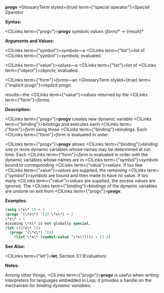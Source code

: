 **progv** <GlossaryTerm styled={true} term={"special operator"}><i>Special Operator</i></GlossaryTerm> 



**Syntax:** 



<ClLinks  term={"progv"}><b>progv</b></ClLinks> *symbols values \{form\}*\* → \{result\}\* 



**Arguments and Values:** 



<ClLinks  term={"symbol"}><i>symbols</i></ClLinks>—a <ClLinks  term={"list"}><i>list</i></ClLinks> of <ClLinks  term={"symbol"}><i>symbols</i></ClLinks>; evaluated. 



<ClLinks  term={"value"}><i>values</i></ClLinks>—a <ClLinks  term={"list"}><i>list</i></ClLinks> of <ClLinks  term={"object"}><i>objects</i></ClLinks>; evaluated. 



<ClLinks  term={"form"}><i>forms</i></ClLinks>—an <GlossaryTerm styled={true} term={"implicit progn"}><i>implicit progn</i></GlossaryTerm>. 



*results*—the <ClLinks  term={"value"}><i>values</i></ClLinks> returned by the <ClLinks  term={"form"}><i>forms</i></ClLinks>. 



**Description:** 



<ClLinks  term={"progv"}><b>progv</b></ClLinks> creates new dynamic variable <ClLinks  term={"binding"}><i>bindings</i></ClLinks> and executes each <ClLinks  term={"form"}><i>form</i></ClLinks> using those <ClLinks  term={"binding"}><i>bindings</i></ClLinks>. Each <ClLinks  term={"form"}><i>form</i></ClLinks> is evaluated in order. 



<ClLinks  term={"progv"}><b>progv</b></ClLinks> allows <ClLinks  term={"binding"}><i>binding</i></ClLinks> one or more dynamic variables whose names may be determined at run time. Each <ClLinks  term={"form"}><i>form</i></ClLinks> is evaluated in order with the dynamic variables whose names are in <ClLinks  term={"symbol"}><i>symbols</i></ClLinks> bound to corresponding <ClLinks  term={"value"}><i>values</i></ClLinks>. If too few <ClLinks  term={"value"}><i>values</i></ClLinks> are supplied, the remaining <ClLinks  term={"symbol"}><i>symbols</i></ClLinks> are bound and then made to have no value. If too many <ClLinks  term={"value"}><i>values</i></ClLinks> are supplied, the excess values are ignored. The <ClLinks  term={"binding"}><i>bindings</i></ClLinks> of the dynamic variables are undone on exit from <ClLinks  term={"progv"}><b>progv</b></ClLinks>. 



**Examples:**
```lisp
(setq \*x\* 1) → 1 
(progv ’(\*x\*) ’(2) \*x\*) → 2 
\*x\* → 1 
Assuming \*x\* is not globally special, 
(let ((\*x\* 3)) 
  (progv ’(\*x\*) ’(4) 
    (list \*x\* (symbol-value ’\*x\*)))) → (3 4) 


```
**See Also:** 



<ClLinks  term={"let"}><b>let</b></ClLinks>, Section 3.1 (Evaluation) 



**Notes:** 



Among other things, <ClLinks  term={"progv"}><b>progv</b></ClLinks> is useful when writing interpreters for languages embedded in Lisp; it provides a handle on the mechanism for *binding dynamic variables*. 



